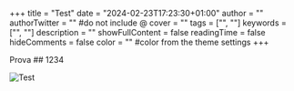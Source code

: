 +++
title = "Test"
date = "2024-02-23T17:23:30+01:00"
author = ""
authorTwitter = "" #do not include @
cover = ""
tags = ["", ""]
keywords = ["", ""]
description = ""
showFullContent = false
readingTime = false
hideComments = false
color = "" #color from the theme settings
+++

Prova ## 1234

![Test](ciao.png?width=500px)